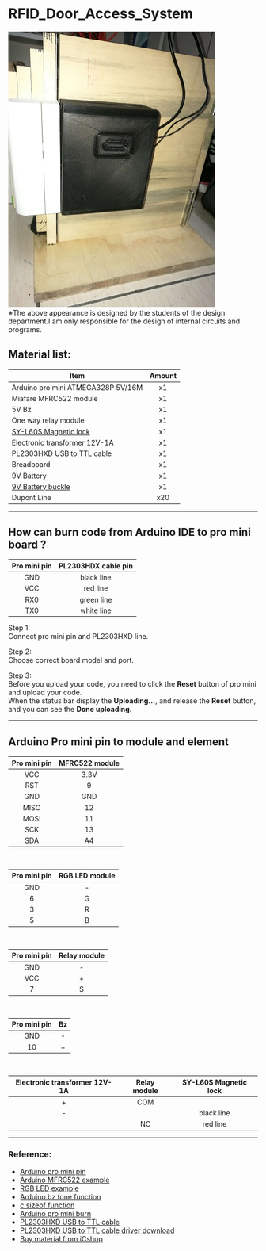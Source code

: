 # RFID_Door_Access_System
![Alt text](entity.jpg)<br>
※The above appearance is designed by the students of the design department.I am only responsible for the design of internal circuits and programs.<br>

## Material list:
| Item                                                                                             | Amount  |
| -------------------------------------------------------------------------------------------------|:-------:|
| Arduino pro mini ATMEGA328P 5V/16M                                                               | x1      | 
| Miafare MFRC522 module                                                                           | x1      | 
| 5V Bz                                                                                            | x1      |
| One way relay module                                                                             | x1      |
| [SY-L60S Magnetic lock](https://www.icshop.com.tw/product_info.php/products_id/24044)            | x1      |
| Electronic transformer 12V-1A                                                                    | x1      |
| PL2303HXD USB to TTL cable                                                                       | x1      |
| Breadboard                                                                                       | x1      |
| 9V Battery                                                                                       | x1      |
| [9V Battery buckle](https://www.icshop.com.tw/images/product_images/popup_images/9455_0.jpg)     | x1      |
| Dupont Line                                                                                      | x20     |
---

## How can burn code from Arduino IDE to pro mini board ?
| Pro mini pin  | PL2303HDX cable pin |
|:-------------:|:-------------------:|
| GND           | black line          |
| VCC           | red line            |
| RX0           | green line          |
| TX0           | white line          |

Step 1:<br>
Connect pro mini pin and PL2303HXD line.

Step 2:<br>
Choose correct board model and port.

Step 3:<br>
Before you upload your code, you need to click the **Reset** button of pro mini and upload your code.<br>
When the status bar display the **Uploading...**, and release the **Reset** button, and you can see the **Done uploading.**

---

## Arduino Pro mini pin to module and element
| Pro mini pin  | MFRC522 module      |
|:-------------:|:-------------------:|
| VCC           | 3.3V                |
| RST           | 9                   |
| GND           | GND                 |
| MISO          | 12                  |
| MOSI          | 11                  |
| SCK           | 13                  |
| SDA           | A4                  |

<br>

| Pro mini pin  | RGB LED module      |
|:-------------:|:-------------------:|
| GND           | -                   |
| 6             | G                   |
| 3             | R                   |
| 5             | B                   |

<br>

| Pro mini pin  |    Relay module     |
|:-------------:|:-------------------:|
| GND           | -                   |
| VCC           | +                   |
| 7             | S                   |

<br>

| Pro mini pin  |    Bz               |
|:-------------:|:-------------------:|
| GND           | -                   |
| 10            | +                   |

<br>

| Electronic transformer 12V-1A  | Relay module  |SY-L60S Magnetic lock|
|:------------------------------:|:-------------:|:-------------------:|
|                +               |      COM      |                     | 
|                -               |               |      black line     |
|                                |      NC       |      red line       | 

---
### Reference:
+ [Arduino pro mini pin](https://robu.in/product/arduino-pro-mini-wo-cable/)
+ [Arduino MFRC522 example](https://github.com/miguelbalboa/rfid/tree/master/examples)
+ [RGB LED example](https://www.icshop.com.tw/product_info.php/products_id/26404)
+ [Arduino bz tone function](http://yhhuang1966.blogspot.com/2016/09/arduino_17.html)
+ [c sizeof function](https://blog.wu-boy.com/2008/02/cc-%E5%A6%82%E4%BD%95%E8%A8%88%E7%AE%97%E9%99%A3%E5%88%97%E5%A4%A7%E5%B0%8F%E5%80%8B%E6%95%B8/)
+ [Arduino pro mini burn](http://hugheschung.blogspot.com/2018/05/arduino-pro-mini.html)
+ [PL2303HXD USB to TTL cable](https://www.raspberrypi.com.tw/2044/513/)
+ [PL2303HXD USB to TTL cable driver download](http://www.prolific.com.tw/US/ShowProduct.aspx?p_id=225&pcid=41)
+ [Buy material from iCshop](https://www.icshop.com.tw/index.php)